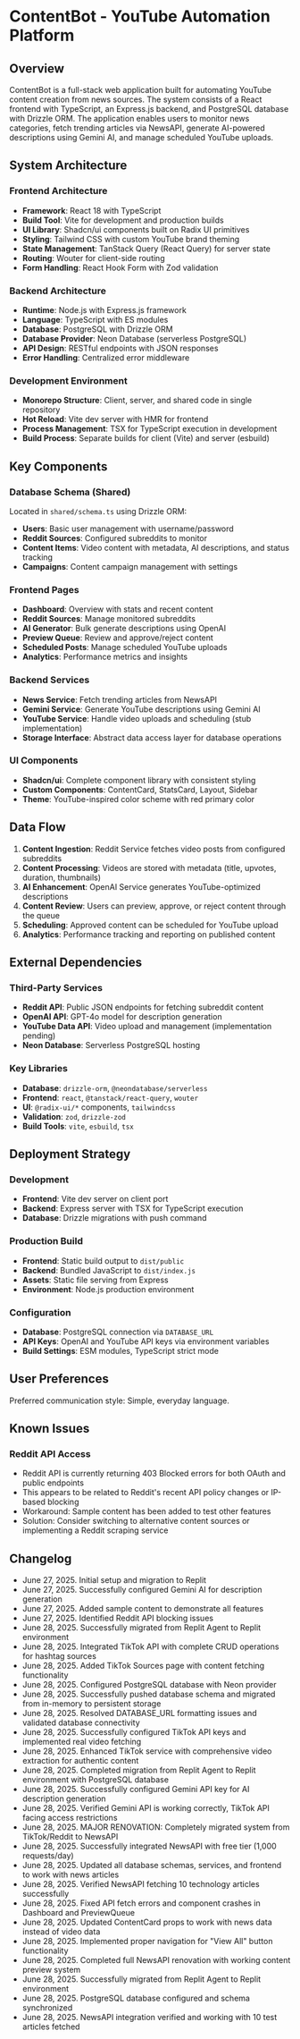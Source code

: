 # ContentBot - YouTube Automation Platform

## Overview

ContentBot is a full-stack web application built for automating YouTube content creation from news sources. The system consists of a React frontend with TypeScript, an Express.js backend, and PostgreSQL database with Drizzle ORM. The application enables users to monitor news categories, fetch trending articles via NewsAPI, generate AI-powered descriptions using Gemini AI, and manage scheduled YouTube uploads.

## System Architecture

### Frontend Architecture
- **Framework**: React 18 with TypeScript
- **Build Tool**: Vite for development and production builds
- **UI Library**: Shadcn/ui components built on Radix UI primitives
- **Styling**: Tailwind CSS with custom YouTube brand theming
- **State Management**: TanStack Query (React Query) for server state
- **Routing**: Wouter for client-side routing
- **Form Handling**: React Hook Form with Zod validation

### Backend Architecture
- **Runtime**: Node.js with Express.js framework
- **Language**: TypeScript with ES modules
- **Database**: PostgreSQL with Drizzle ORM
- **Database Provider**: Neon Database (serverless PostgreSQL)
- **API Design**: RESTful endpoints with JSON responses
- **Error Handling**: Centralized error middleware

### Development Environment
- **Monorepo Structure**: Client, server, and shared code in single repository
- **Hot Reload**: Vite dev server with HMR for frontend
- **Process Management**: TSX for TypeScript execution in development
- **Build Process**: Separate builds for client (Vite) and server (esbuild)

## Key Components

### Database Schema (Shared)
Located in `shared/schema.ts` using Drizzle ORM:
- **Users**: Basic user management with username/password
- **Reddit Sources**: Configured subreddits to monitor
- **Content Items**: Video content with metadata, AI descriptions, and status tracking
- **Campaigns**: Content campaign management with settings

### Frontend Pages
- **Dashboard**: Overview with stats and recent content
- **Reddit Sources**: Manage monitored subreddits
- **AI Generator**: Bulk generate descriptions using OpenAI
- **Preview Queue**: Review and approve/reject content
- **Scheduled Posts**: Manage scheduled YouTube uploads
- **Analytics**: Performance metrics and insights

### Backend Services
- **News Service**: Fetch trending articles from NewsAPI
- **Gemini Service**: Generate YouTube descriptions using Gemini AI
- **YouTube Service**: Handle video uploads and scheduling (stub implementation)
- **Storage Interface**: Abstract data access layer for database operations

### UI Components
- **Shadcn/ui**: Complete component library with consistent styling
- **Custom Components**: ContentCard, StatsCard, Layout, Sidebar
- **Theme**: YouTube-inspired color scheme with red primary color

## Data Flow

1. **Content Ingestion**: Reddit Service fetches video posts from configured subreddits
2. **Content Processing**: Videos are stored with metadata (title, upvotes, duration, thumbnails)
3. **AI Enhancement**: OpenAI Service generates YouTube-optimized descriptions
4. **Content Review**: Users can preview, approve, or reject content through the queue
5. **Scheduling**: Approved content can be scheduled for YouTube upload
6. **Analytics**: Performance tracking and reporting on published content

## External Dependencies

### Third-Party Services
- **Reddit API**: Public JSON endpoints for fetching subreddit content
- **OpenAI API**: GPT-4o model for description generation
- **YouTube Data API**: Video upload and management (implementation pending)
- **Neon Database**: Serverless PostgreSQL hosting

### Key Libraries
- **Database**: `drizzle-orm`, `@neondatabase/serverless`
- **Frontend**: `react`, `@tanstack/react-query`, `wouter`
- **UI**: `@radix-ui/*` components, `tailwindcss`
- **Validation**: `zod`, `drizzle-zod`
- **Build Tools**: `vite`, `esbuild`, `tsx`

## Deployment Strategy

### Development
- **Frontend**: Vite dev server on client port
- **Backend**: Express server with TSX for TypeScript execution
- **Database**: Drizzle migrations with push command

### Production Build
- **Frontend**: Static build output to `dist/public`
- **Backend**: Bundled JavaScript to `dist/index.js`
- **Assets**: Static file serving from Express
- **Environment**: Node.js production environment

### Configuration
- **Database**: PostgreSQL connection via `DATABASE_URL`
- **API Keys**: OpenAI and YouTube API keys via environment variables
- **Build Settings**: ESM modules, TypeScript strict mode

## User Preferences

Preferred communication style: Simple, everyday language.

## Known Issues

### Reddit API Access
- Reddit API is currently returning 403 Blocked errors for both OAuth and public endpoints
- This appears to be related to Reddit's recent API policy changes or IP-based blocking
- Workaround: Sample content has been added to test other features
- Solution: Consider switching to alternative content sources or implementing a Reddit scraping service

## Changelog

- June 27, 2025. Initial setup and migration to Replit
- June 27, 2025. Successfully configured Gemini AI for description generation
- June 27, 2025. Added sample content to demonstrate all features
- June 27, 2025. Identified Reddit API blocking issues
- June 28, 2025. Successfully migrated from Replit Agent to Replit environment
- June 28, 2025. Integrated TikTok API with complete CRUD operations for hashtag sources
- June 28, 2025. Added TikTok Sources page with content fetching functionality
- June 28, 2025. Configured PostgreSQL database with Neon provider
- June 28, 2025. Successfully pushed database schema and migrated from in-memory to persistent storage
- June 28, 2025. Resolved DATABASE_URL formatting issues and validated database connectivity
- June 28, 2025. Successfully configured TikTok API keys and implemented real video fetching
- June 28, 2025. Enhanced TikTok service with comprehensive video extraction for authentic content
- June 28, 2025. Completed migration from Replit Agent to Replit environment with PostgreSQL database
- June 28, 2025. Successfully configured Gemini API key for AI description generation
- June 28, 2025. Verified Gemini API is working correctly, TikTok API facing access restrictions
- June 28, 2025. MAJOR RENOVATION: Completely migrated system from TikTok/Reddit to NewsAPI
- June 28, 2025. Successfully integrated NewsAPI with free tier (1,000 requests/day)
- June 28, 2025. Updated all database schemas, services, and frontend to work with news articles
- June 28, 2025. Verified NewsAPI fetching 10 technology articles successfully
- June 28, 2025. Fixed API fetch errors and component crashes in Dashboard and PreviewQueue
- June 28, 2025. Updated ContentCard props to work with news data instead of video data
- June 28, 2025. Implemented proper navigation for "View All" button functionality
- June 28, 2025. Completed full NewsAPI renovation with working content preview system
- June 28, 2025. Successfully migrated from Replit Agent to Replit environment
- June 28, 2025. PostgreSQL database configured and schema synchronized
- June 28, 2025. NewsAPI integration verified and working with 10 test articles fetched